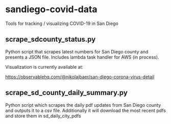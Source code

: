 # sandiego-covid-data
Tools for tracking / visualizing COVID-19 in San Diego

## scrape_sdcounty_status.py 
Python script that scrapes latest numbers for San Diego county and presents a JSON file. Includes lambda task handler for AWS (in process).

Visualization is currently available at:

https://observablehq.com/@nikolajbaer/san-diego-corona-virus-detail

## scrape_sd_county_daily_summary.py
Python script which scrapes the daily pdf updates from San Diego county and outputs it to a csv file. 
Additionally it will download the most recent pdfs and store them in sd_daily_city_pdfs

